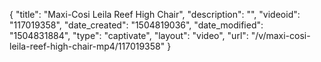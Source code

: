 {
    "title": "Maxi-Cosi Leila Reef High Chair",
    "description": "",
    "videoid": "117019358",
    "date_created": "1504819036",
    "date_modified": "1504831884",
    "type": "captivate",
    "layout": "video",
    "url": "\/v\/maxi-cosi-leila-reef-high-chair-mp4\/117019358"
}